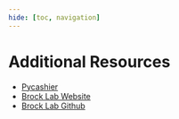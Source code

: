 ```yaml
---
hide: [toc, navigation]
---
```

# Additional Resources

- [Pycashier](https://docs.brocklab.com/pycashier)
- [Brock Lab Website](https://brocklab.com)
- [Brock Lab Github](https://github.com/brocklab)
